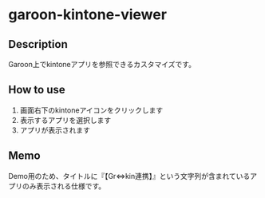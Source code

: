 # garoon-kintone-viewer

## Description
Garoon上でkintoneアプリを参照できるカスタマイズです。

## How to use
1. 画面右下のkintoneアイコンをクリックします
1. 表示するアプリを選択します
1. アプリが表示されます

## Memo
Demo用のため、タイトルに『【Gr⇔kin連携】』という文字列が含まれているアプリのみ表示される仕様です。